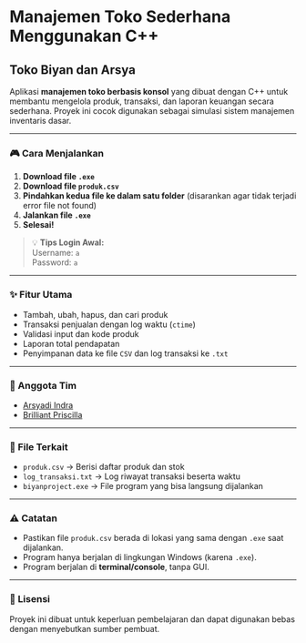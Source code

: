 # Manajemen Toko Sederhana Menggunakan C++
## Toko Biyan dan Arsya

Aplikasi **manajemen toko berbasis konsol** yang dibuat dengan C++ untuk membantu mengelola produk, transaksi, dan laporan keuangan secara sederhana. Proyek ini cocok digunakan sebagai simulasi sistem manajemen inventaris dasar.

---

### 🎮 Cara Menjalankan

1. **Download file `.exe`**
2. **Download file `produk.csv`**
3. **Pindahkan kedua file ke dalam satu folder** (disarankan agar tidak terjadi error file not found)
4. **Jalankan file `.exe`**
5. **Selesai!**

> 💡 **Tips Login Awal:**  
> Username: `a`  
> Password: `a`

---

### ✨ Fitur Utama

- Tambah, ubah, hapus, dan cari produk
- Transaksi penjualan dengan log waktu (`ctime`)
- Validasi input dan kode produk
- Laporan total pendapatan
- Penyimpanan data ke file `CSV` dan log transaksi ke `.txt`

---

### 👥 Anggota Tim

- [Arsyadi Indra](https://github.com/indraprhmbd)
- [Brilliant Priscilla](https://github.com/biyancore)

---

### 📁 File Terkait

- `produk.csv` → Berisi daftar produk dan stok
- `log_transaksi.txt` → Log riwayat transaksi beserta waktu
- `biyanproject.exe` → File program yang bisa langsung dijalankan

---

### ⚠️ Catatan

- Pastikan file `produk.csv` berada di lokasi yang sama dengan `.exe` saat dijalankan.
- Program hanya berjalan di lingkungan Windows (karena `.exe`).
- Program berjalan di **terminal/console**, tanpa GUI.

---

### 📌 Lisensi

Proyek ini dibuat untuk keperluan pembelajaran dan dapat digunakan bebas dengan menyebutkan sumber pembuat.

